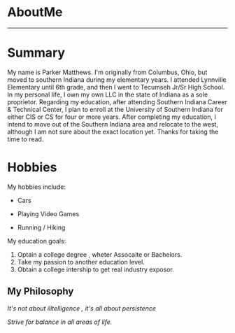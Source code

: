 # AboutMe
---

# Summary

[I have a new home]: https://redbirdrants.com/

My name is Parker Matthews. I'm originally from Columbus, Ohio, but moved to southern Indiana during my elementary years. I attended Lynnville Elementary until 6th grade, and then I went to Tecumseh Jr/Sr High School. In my personal life, I own my own LLC in the state of Indiana as a sole proprietor. Regarding my education, after attending Southern Indiana Career & Technical Center, I plan to enroll at the University of Southern Indiana for either CIS or CS for four or more years. After completing my education, I intend to move out of the Southern Indiana area and relocate to the west, although I am not sure about the exact location yet. Thanks for taking the time to read.

[1]: https://en.wikipedia.org/wiki/Abraham_Lincoln
[2]: https://en.wikipedia.org/wiki/Elon_Musk
[3]: https://en.wikipedia.org/wiki/Shohei_Ohtani

# Hobbies
My hobbies include:
- Cars
+ Playing Video Games 
* Running / Hiking 

My education goals:
1. Optain a college degree , wheter Assocaite or Bachelors.
2. Take my passion to another education level.
3. Obtain a college intership to get real industry exposor.

## My Philosophy 
*It's not about illtelligence , it's all about persistence*

_Strive for balance in all areas of life._

